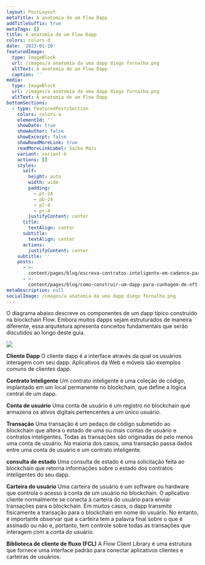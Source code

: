 ```yaml
---
layout: PostLayout
metaTitle: A anatomia de um Flow Dapp
addTitleSuffix: true
metaTags: []
title: A anatomia de um Flow Dapp
colors: colors-d
date: '2023-01-10'
featuredImage:
  type: ImageBlock
  url: /images/a anatomia da uma dapp diego fornalha.png
  altText: A anatomia de um Flow Dapp
  caption: ''
media:
  type: ImageBlock
  url: /images/a anatomia da uma dapp diego fornalha.png
  altText: A anatomia de um Flow Dapp
bottomSections:
  - type: FeaturedPostsSection
    colors: colors-a
    elementId: ''
    showDate: true
    showAuthor: false
    showExcerpt: false
    showReadMoreLink: true
    readMoreLinkLabel: Saiba Mais
    variant: variant-b
    actions: []
    styles:
      self:
        height: auto
        width: wide
        padding:
          - pt-24
          - pb-24
          - pl-4
          - pr-4
        justifyContent: center
      title:
        textAlign: center
      subtitle:
        textAlign: center
      actions:
        justifyContent: center
    subtitle: ''
    posts:
      - >-
        content/pages/blog/escreva-contratos-inteligente-em-cadence-para-votacoes.md
      - >-
        content/pages/blog/como-construir-um-dapp-para-cunhagem-de-nft-na-flow.md
metaDescription: null
socialImage: /images/a anatomia da uma dapp diego fornalha.png
---
```

O diagrama abaixo descreve os componentes de um dapp típico construído na blockchain Flow. Embora muitos dapps sejam estruturados de maneira diferente, essa arquitetura apresenta conceitos fundamentais que serão discutidos ao longo deste guia.

![](/images/image.png)

**Cliente Dapp**
O cliente dapp é a interface através da qual os usuários interagem com seu dapp. Aplicativos da Web e móveis são exemplos comuns de clientes dapp.

**Contrato Inteligente**
Um contrato inteligente é uma coleção de código, implantado em um local permanente no blockchain, que define a lógica central de um dapp.

**Conta de usuário**
Uma conta de usuário é um registro no blockchain que armazena os ativos digitais pertencentes a um único usuário.

**Transação**
Uma transação é um pedaço de código submetido ao blockchain que altera o estado de uma ou mais contas de usuário e contratos inteligentes. Todas as transações são originadas de pelo menos uma conta de usuário. Na maioria dos casos, uma transação passa dados entre uma conta de usuário e um contrato inteligente.

**consulta de estado**
Uma consulta de estado é uma solicitação feita ao blockchain que retorna informações sobre o estado dos contratos inteligentes do seu dapp.

**Carteira do usuário**
Uma carteira de usuário é um software ou hardware que controla o acesso à conta de um usuário no blockchain. O aplicativo cliente normalmente se conecta à carteira do usuário para enviar transações para o blockchain. Em muitos casos, o dapp transmite fisicamente a transação para o blockchain em nome do usuário. No entanto, é importante observar que a carteira tem a palavra final sobre o que é assinado ou não e, portanto, tem controle sobre todas as transações que interagem com a conta do usuário.

**Biblioteca de cliente de fluxo (FCL)**
A Flow Client Library é uma estrutura que fornece uma interface padrão para conectar aplicativos clientes e carteiras de usuários.
